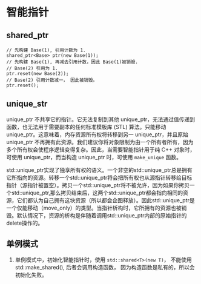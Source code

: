 # 智能指针

## shared_ptr

```
// 先构建 Base(1), 引用计数为 1.
shared_ptr<Base> ptr(new Base(1));
// 先构建 Base(1), 再减去引用计数，因此 Base(1)被销毁. 
// Base(2) 引用为 1.
ptr.reset(new Base(2));
// Base(2) 引用计数减一， 因此被销毁。
ptr.reset();
```

## unique_str

unique_ptr 不共享它的指针。它无法复制到其他 unique_ptr，无法通过值传递到函数，也无法用于需要副本的任何标准模板库 (STL) 算法。只能移动unique_ptr。这意味着，内存资源所有权将转移到另一 unique_ptr，并且原始 unique_ptr 不再拥有此资源。我们建议你将对象限制为由一个所有者所有，因为多个所有权会使程序逻辑变得复杂。因此，当需要智能指针用于纯 C++ 对象时，可使用 unique_ptr，而当构造 unique_ptr 时，可使用 `make_unique` 函数。

std::unique_ptr实现了独享所有权的语义。一个非空的std::unique_ptr总是拥有它所指向的资源。转移一个std::unique_ptr将会把所有权也从源指针转移给目标指针（源指针被置空）。拷贝一个std::unique_ptr将不被允许，因为如果你拷贝一个std::unique_ptr,那么拷贝结束后，这两个std::unique_ptr都会指向相同的资源，它们都认为自己拥有这块资源（所以都会企图释放）。因此std::unique_ptr是一个仅能移动（move_only）的类型。当指针析构时，它所拥有的资源也被销毁。默认情况下，资源的析构是伴随着调用std::unique_ptr内部的原始指针的delete操作的。

## 单例模式

1. 单例模式中，初始化智能指针时，使用 `std::shared<T>(new T)`， 不能使用 std::make_shared<T>(), 后者会调用构造函数， 因为构造函数是私有的，所以会初始化失败。